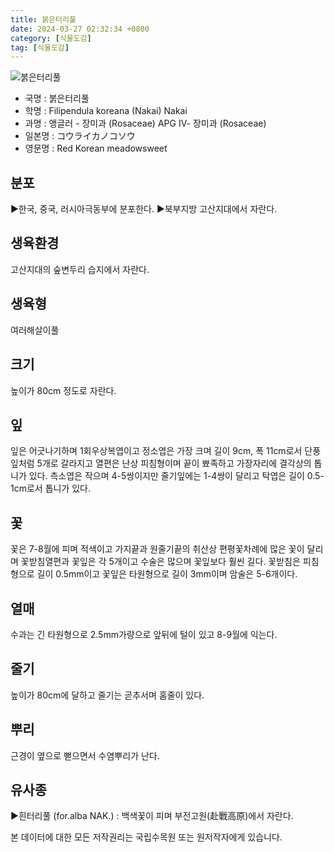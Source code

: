 ```yaml
---
title: 붉은터리풀
date: 2024-03-27 02:32:34 +0800
category: [식물도감]
tag: [식물도감]
---
```




![붉은터리풀](/fileUpload/plants/basic/Rosaceae/Filipendula/9210/9210_2_th2.jpg)
- 국명 : 붉은터리풀
- 학명 : Filipendula koreana (Nakai) Nakai
- 과명 : 앵글러 - 장미과 (Rosaceae) APG Ⅳ- 장미과 (Rosaceae)
- 일본명 : コウライカノコソウ
- 영문명 : Red Korean meadowsweet


## 분포
▶한국, 중국, 러시아극동부에 분포한다.▶북부지방 고산지대에서 자란다.
## 생육환경
고산지대의 숲변두리 습지에서 자란다.
## 생육형
여러해살이풀 
## 크기
높이가 80cm 정도로 자란다.
## 잎
잎은 어긋나기하며 1회우상복엽이고 정소엽은 가장 크며 길이 9cm, 폭 11cm로서 단풍잎처럼 5개로 갈라지고 열편은 난상 피침형이며 끝이 뾰족하고 가장자리에 결각상의 톱니가 있다. 측소엽은 작으며 4-5쌍이지만 줄기잎에는 1-4쌍이 달리고 탁엽은 길이 0.5-1cm로서 톱니가 있다.
## 꽃
꽃은 7-8월에 피며 적색이고 가지끝과 원줄기끝의 취산상 편평꽃차례에 많은 꽃이 달리며 꽃받침열편과 꽃잎은 각 5개이고 수술은 많으며 꽃잎보다 훨씬 길다. 꽃받침은 피침형으로 길이 0.5mm이고 꽃잎은 타원형으로 길이 3mm이며 암술은 5-6개이다.
## 열매
수과는 긴 타원형으로 2.5mm가량으로 앞뒤에 털이 있고 8-9월에 익는다.
## 줄기
높이가 80cm에 달하고 줄기는 곧추서며 홈줄이 있다.
## 뿌리
근경이 옆으로 뻗으면서 수염뿌리가 난다.
## 유사종
▶흰터리풀 (for.alba NAK.) :  백색꽃이 피며 부전고원(赴戰高原)에서 자란다.






본 데이터에 대한 모든 저작권리는 국립수목원 또는 원저작자에게 있습니다.
